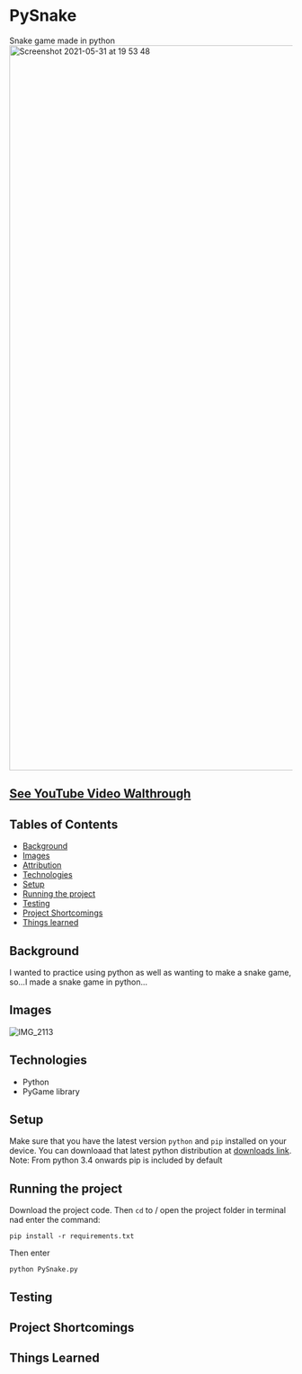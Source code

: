 # PySnake
 Snake game made in python
<img width="1290" alt="Screenshot 2021-05-31 at 19 53 48" src="https://user-images.githubusercontent.com/38586415/120231790-16c04580-c24a-11eb-8021-112221b4f32b.png">

## [See YouTube Video Walthrough]()

<!-- Also be sure to see 
## [YOUTUBE WALKTHROUGH](https://www.youtube.com/watch?v=2LTY80dYC0g&t=81s) -->

## Tables of Contents
* [Background](#background)
* [Images](#images)
* [Attribution](#attribution)
* [Technologies](#technologies)
* [Setup](#setup)
* [Running the project](#running-the-project)
* [Testing](#testing)
* [Project Shortcomings](#shortcomings)
* [Things learned](#things-learned)

## Background
I wanted to practice using python as well as wanting to make a snake game, so...I made a snake game in python...
## Images
![IMG_2113](https://github.com/Zaederx/PySnake/assets/38586415/6bfe8648-2358-42fb-ae80-a4c52021bb8e)

## Technologies
- Python
- PyGame library

## Setup
Make sure that you have the latest version `python` and `pip` installed on your device. You can downloaad that latest python distribution at [downloads link](https://www.python.org/downloads/).
Note: From python 3.4 onwards pip is included by default

## Running the project
 Download the project code. Then `cd` to / open the project folder in terminal nad enter the command:
```
pip install -r requirements.txt
```
Then enter
```
python PySnake.py
```

## Testing

## Project Shortcomings

## Things Learned

